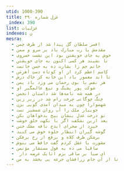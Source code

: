```yaml
---
utid: 1000-390
title: غزل شماره ۳۹۰
_index: 390
list: غزلیات
indexes: ن
mesra:
  - افسر سلطان گل پیدا شد از طرف چمن
  - مقدمش یا رب مبارک باد بر سرو و سمن
  - خوش به جای خویشتن بود این نشست خسروی
  - تا نشیند هر کسی اکنون به جای خویشتن
  - خاتم جم را بشارت ده به حسن خاتمت
  - کِاسم اعظم کرد از او کوتاه دستِ اَهرِمَن
  - تا ابد معمور باد این خانه کز خاک درش
  - هر نفس با بوی رحمان می وزد باد یمن
  - شوکت پور پشنگ و تیغ عالمگیر او
  - در همه شه نامه‌ها شد داستان انجمن
  - خِنگ چوگانی چرخت رام شد در زیر زین
  - شهسوارا چون به میدان آمدی گویی بزن
  - جویبار ملک را آب روان شمشیر تست
  - تو درخت عدل بنشان بیخ بدخواهان بکن
  - بعد ازین نشکفت اگر با نکهت خلق خوشت
  - خیزد از صحرای ایذج نافه مشک ختن
  - گوشه گیران انتظار جلوه خوش می کنند
  - برشکن طرف کلاه و برقع از رخ برفکن
  - مشورت با عقل کردم گفت حافظ می بنوش
  - ساقیا می ده به قول مستشار مؤتمن
  - ‌ ای صبا بر ساقی بزم اتابک عرضه دار
  - تا از آن جام زرافشان جرعه یی بخشد به من
---
```

